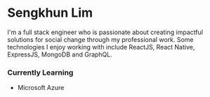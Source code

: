 # Sengkhun Lim
I'm a full stack engineer who is passionate about creating impactful solutions for social change through my professional work. Some technologies I enjoy working with include ReactJS, React Native, ExpressJS, MongoDB and GraphQL.

### Currently Learning
- Microsoft Azure


